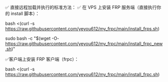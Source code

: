 ✅ 直接远程加载并执行的标准方法：
✅ 在 VPS 上安装 FRP 服务端（直接执行你的 install 脚本）：

bash <(curl -s https://raw.githubusercontent.com/yeyou612/my_frpc/main/install_frps.sh)

sudo bash -c "$(wget -O- https://raw.githubusercontent.com/yeyou612/my_frpc/main/install_frpc_new.sh)"

✅客户端上安装 FRP 客户端（frpc）：

bash <(curl -s https://raw.githubusercontent.com/yeyou612/my_frpc/main/install_frpc.sh)
